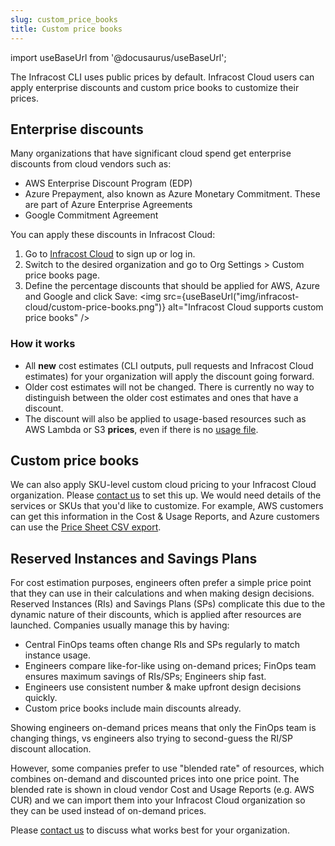 ```yaml
---
slug: custom_price_books
title: Custom price books
---
```


import useBaseUrl from '@docusaurus/useBaseUrl';

The Infracost CLI uses public prices by default. Infracost Cloud users can apply enterprise discounts and custom price books to customize their prices.

## Enterprise discounts

Many organizations that have significant cloud spend get enterprise discounts from cloud vendors such as:
- AWS Enterprise Discount Program (EDP)
- Azure Prepayment, also known as Azure Monetary Commitment. These are part of Azure Enterprise Agreements
- Google Commitment Agreement

You can apply these discounts in Infracost Cloud:
1. Go to [Infracost Cloud](https://dashboard.infracost.io) to sign up or log in.
2. Switch to the desired organization and go to Org Settings > Custom price books page.
3. Define the percentage discounts that should be applied for AWS, Azure and Google and click Save:
  <img src={useBaseUrl("img/infracost-cloud/custom-price-books.png")} alt="Infracost Cloud supports custom price books" />

### How it works
- All **new** cost estimates (CLI outputs, pull requests and Infracost Cloud estimates) for your organization will apply the discount going forward.
- Older cost estimates will not be changed. There is currently no way to distinguish between the older cost estimates and ones that have a discount.
- The discount will also be applied to usage-based resources such as AWS Lambda or S3 **prices**, even if there is no [usage file](/docs/features/usage_based_resources/).

## Custom price books

We can also apply SKU-level custom cloud pricing to your Infracost Cloud organization. Please [contact us](mailto:support@infracost.io) to set this up. We would need details of the services or SKUs that you'd like to customize. For example, AWS customers can get this information in the Cost & Usage Reports, and Azure customers can use the [Price Sheet CSV export](https://learn.microsoft.com/en-us/azure/cost-management-billing/manage/ea-pricing?wt.mc_id=searchAPI_azureportal_inproduct_rmskilling&sessionId=e5ed2c1e32b5482c8c7c9a1ecf3b13b2#download-pricing-for-an-enterprise-agreement).

## Reserved Instances and Savings Plans

For cost estimation purposes, engineers often prefer a simple price point that they can use in their calculations and when making design decisions. Reserved Instances (RIs) and Savings Plans (SPs) complicate this due to the dynamic nature of their discounts, which is applied after resources are launched. Companies usually manage this by having:
- Central FinOps teams often change RIs and SPs regularly to match instance usage.
- Engineers compare like-for-like using on-demand prices; FinOps team ensures maximum savings of RIs/SPs; Engineers ship fast.
- Engineers use consistent number & make upfront design decisions quickly.
- Custom price books include main discounts already.

Showing engineers on-demand prices means that only the FinOps team is changing things, vs engineers also trying to second-guess the RI/SP discount allocation.

However, some companies prefer to use "blended rate" of resources, which combines on-demand and discounted prices into one price point. The blended rate is shown in cloud vendor Cost and Usage Reports (e.g. AWS CUR) and we can import them into your Infracost Cloud organization so they can be used instead of on-demand prices.

Please [contact us](mailto:support@infracost.io) to discuss what works best for your organization.

